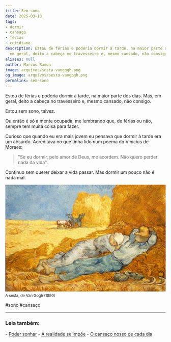 ```yaml
---
title: Sem sono
date: 2025-03-13
tags:
- dormir
- cansaço
- férias
- cotidiano
description: Estou de férias e poderia dormir à tarde, na maior parte dos dias. Mas,
  em geral, deito a cabeça no travesseiro e, mesmo cansado, não consigo.
aliases: null
author: Marcos Ramon
image: arquivos/sesta-vangogh.png
og_image: arquivos/sesta-vangogh.png
permalink: sem-sono
---
```

Estou de férias e poderia dormir à tarde, na maior parte dos dias. Mas, em geral, deito a cabeça no travesseiro e, mesmo cansado, não consigo.

Estou sem sono, talvez.

Ou então é só a mente ocupada, me lembrando que, de férias ou não, sempre tem muita coisa para fazer.

Curioso que quando eu era mais jovem eu pensava que dormir à tarde era um absurdo. Acreditava no que tinha lido num poema do Vinicius de Moraes: 

> "Se eu dormir, pelo amor de Deus, me acordem. Não quero perder nada da vida".

Continuo sem querer deixar a vida passar. Mas dormir um pouco não é nada mal.

<img src="/assets/img/sesta-vangogh.png">
<small>A sesta, de Van Gogh (1890)</small>

#sono #cansaço 

---

<h3>Leia também:</h3>
- <a href="/poder-sonhar">Poder sonhar</a>
- <a href="/a-realidade-se-impoe">A realidade se impõe</a>
- <a href="/o-cansaco-nosso-de-cada-dia">O cansaço nosso de cada dia</a>
